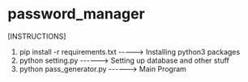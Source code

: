# password_manager

[INSTRUCTIONS]
1. pip install -r requirements.txt  ----->  Installing python3 packages
2. python setting.py                ------> Setting up database and other stuff
3. python pass_generator.py         ------> Main Program
